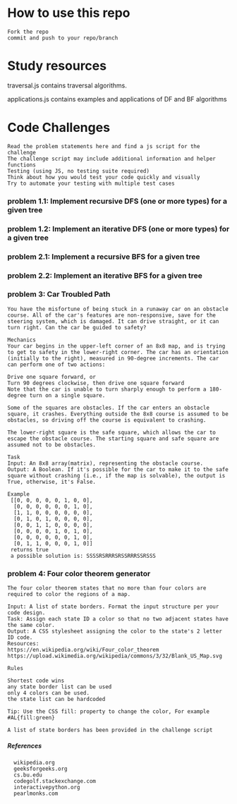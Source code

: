 # How to use this repo
    Fork the repo 
    commit and push to your repo/branch

# Study resources
  traversal.js contains traversal algorithms.

  applications.js contains examples and applications of DF and BF algorithms

# Code Challenges
    Read the problem statements here and find a js script for the challenge
    The challenge script may include additional information and helper functions
    Testing (using JS, no testing suite required)
    Think about how you would test your code quickly and visually
    Try to automate your testing with multiple test cases

### problem 1.1: Implement recursive DFS (one or more types) for a given tree

### problem 1.2: Implement an iterative DFS (one or more types) for a given tree

### problem 2.1: Implement a recursive BFS for a given tree

### problem 2.2: Implement an iterative BFS for a given tree

### problem 3: Car Troubled Path

    You have the misfortune of being stuck in a runaway car on an obstacle course. All of the car's features are non-responsive, save for the steering system, which is damaged. It can drive straight, or it can turn right. Can the car be guided to safety?

    Mechanics
    Your car begins in the upper-left corner of an 8x8 map, and is trying to get to safety in the lower-right corner. The car has an orientation (initially to the right), measured in 90-degree increments. The car can perform one of two actions:

    Drive one square forward, or
    Turn 90 degrees clockwise, then drive one square forward
    Note that the car is unable to turn sharply enough to perform a 180-degree turn on a single square.

    Some of the squares are obstacles. If the car enters an obstacle square, it crashes. Everything outside the 8x8 course is assumed to be obstacles, so driving off the course is equivalent to crashing.

    The lower-right square is the safe square, which allows the car to escape the obstacle course. The starting square and safe square are assumed not to be obstacles.

    Task
    Input: An 8x8 array(matrix), representing the obstacle course. 
    Output: A Boolean. If it's possible for the car to make it to the safe square without crashing (i.e., if the map is solvable), the output is True, otherwise, it's False.

    Example
     [[0, 0, 0, 0, 0, 1, 0, 0],
      [0, 0, 0, 0, 0, 0, 1, 0], 
      [1, 1, 0, 0, 0, 0, 0, 0], 
      [0, 1, 0, 1, 0, 0, 0, 0], 
      [0, 0, 1, 1, 0, 0, 0, 0], 
      [0, 0, 0, 0, 1, 0, 1, 0], 
      [0, 0, 0, 0, 0, 0, 1, 0], 
      [0, 1, 1, 0, 0, 0, 1, 0]]
     returns true 
     a possible solution is: SSSSRSRRRSRSSRRRSSRSSS

### problem 4: Four color theorem generator

    The four color theorem states that no more than four colors are required to color the regions of a map.

    Input: A list of state borders. Format the input structure per your code design.
    Task: Assign each state ID a color so that no two adjacent states have the same color. 
    Output: A CSS stylesheet assigning the color to the state's 2 letter ID code. 
    Resources:
    https://en.wikipedia.org/wiki/Four_color_theorem
    https://upload.wikimedia.org/wikipedia/commons/3/32/Blank_US_Map.svg

    Rules

    Shortest code wins
    any state border list can be used
    only 4 colors can be used.
    the state list can be hardcoded

    Tip: Use the CSS fill: property to change the color, For example #AL{fill:green}

    A list of state borders has been provided in the challenge script


##### References
      wikipedia.org
      geeksforgeeks.org
      cs.bu.edu
      codegolf.stackexchange.com
      interactivepython.org
      pearlmonks.com


<!-- Links -->
[four color theorem]: https://en.wikipedia.org/wiki/Four_color_theorem
[states map svg]: https://upload.wikimedia.org/wikipedia/commons/3/32/Blank_US_Map.svg
